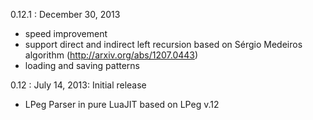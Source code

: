 0.12.1 : December 30, 2013

- speed improvement
- support direct and indirect left recursion based on Sérgio Medeiros algorithm (http://arxiv.org/abs/1207.0443)
- loading and saving patterns

0.12 : July 14, 2013: Initial release

- LPeg Parser in pure LuaJIT based on LPeg v.12